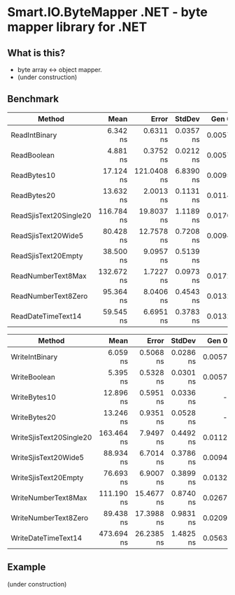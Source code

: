 # Smart.IO.ByteMapper .NET - byte mapper library for .NET

## What is this?

* byte array <-> object mapper.
* (under construction)

## Benchmark

|                  Method |       Mean |       Error |    StdDev |  Gen 0 | Allocated |
|------------------------ |-----------:|------------:|----------:|-------:|----------:|
|           ReadIntBinary |   6.342 ns |   0.6311 ns | 0.0357 ns | 0.0057 |      24 B |
|             ReadBoolean |   4.881 ns |   0.3752 ns | 0.0212 ns | 0.0057 |      24 B |
|             ReadBytes10 |  17.124 ns | 121.0408 ns | 6.8390 ns | 0.0095 |      40 B |
|             ReadBytes20 |  13.632 ns |   2.0013 ns | 0.1131 ns | 0.0114 |      48 B |
|  ReadSjisText20Single20 | 116.784 ns |  19.8037 ns | 1.1189 ns | 0.0170 |      72 B |
|     ReadSjisText20Wide5 |  80.428 ns |  12.7578 ns | 0.7208 ns | 0.0094 |      40 B |
|     ReadSjisText20Empty |  38.500 ns |   9.0957 ns | 0.5139 ns |      - |       0 B |
|      ReadNumberText8Max | 132.672 ns |   1.7227 ns | 0.0973 ns | 0.0172 |      72 B |
|     ReadNumberText8Zero |  95.364 ns |   8.0406 ns | 0.4543 ns | 0.0132 |      56 B |
|      ReadDateTimeText14 |  59.545 ns |   6.6951 ns | 0.3783 ns | 0.0132 |      56 B |

|                  Method |       Mean |       Error |    StdDev |  Gen 0 | Allocated |
|------------------------ |-----------:|------------:|----------:|-------:|----------:|
|          WriteIntBinary |   6.059 ns |   0.5068 ns | 0.0286 ns | 0.0057 |      24 B |
|            WriteBoolean |   5.395 ns |   0.5328 ns | 0.0301 ns | 0.0057 |      24 B |
|            WriteBytes10 |  12.896 ns |   0.5951 ns | 0.0336 ns |      - |       0 B |
|            WriteBytes20 |  13.246 ns |   0.9351 ns | 0.0528 ns |      - |       0 B |
| WriteSjisText20Single20 | 163.464 ns |   7.9497 ns | 0.4492 ns | 0.0112 |      48 B |
|    WriteSjisText20Wide5 |  88.934 ns |   6.7014 ns | 0.3786 ns | 0.0094 |      40 B |
|    WriteSjisText20Empty |  76.693 ns |   6.9007 ns | 0.3899 ns | 0.0132 |      56 B |
|     WriteNumberText8Max | 111.190 ns |  15.4677 ns | 0.8740 ns | 0.0267 |     112 B |
|    WriteNumberText8Zero |  89.438 ns |  17.3988 ns | 0.9831 ns | 0.0209 |      88 B |
|     WriteDateTimeText14 | 473.694 ns |  26.2385 ns | 1.4825 ns | 0.0563 |     240 B |

## Example

(under construction)
